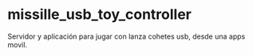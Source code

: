 # missille_usb_toy_controller
Servidor y aplicación para jugar con lanza cohetes usb, desde una apps movil. 
